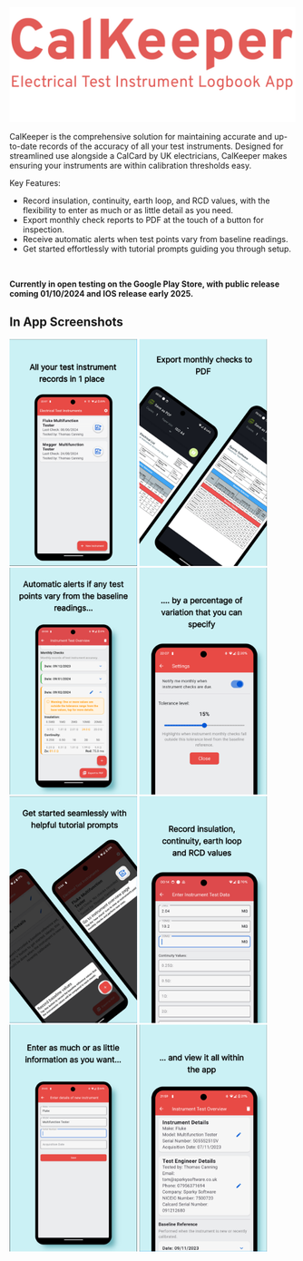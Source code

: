 <img src="./assets/branding.png" width="900" alt="Branding"/>

CalKeeper is the comprehensive solution for maintaining accurate and up-to-date records of the accuracy of all your test instruments. 
Designed for streamlined use alongside a CalCard by UK electricians, CalKeeper makes ensuring your instruments are within calibration thresholds easy.

Key Features:
<ul>
  <li>Record insulation, continuity, earth loop, and RCD values, with the flexibility to enter as much or as little detail as you need.</li>
  <li>Export monthly check reports to PDF at the touch of a button for inspection.</li>
  <li>Receive automatic alerts when test points vary from baseline readings.</li>
  <li>Get started effortlessly with tutorial prompts guiding you through setup.</li>
</ul>
<br>

**Currently in open testing on the Google Play Store, with public release coming 01/10/2024 and IOS release early 2025.**

## In App Screenshots
<img src="./assets/s1.png" width="225" alt="Screenshot 1"/> <img src="./assets/s2.png" width="225" alt="Screenshot 1"/>
<img src="./assets/s3.png" width="225" alt="Screenshot 3"/> <img src="./assets/s4.png" width="225" alt="Screenshot 3"/>
<img src="./assets/s5.png" width="225" alt="Screenshot 5"/> <img src="./assets/s6.png" width="225" alt="Screenshot 5"/>
<img src="./assets/s7.png" width="225" alt="Screenshot 7"/> <img src="./assets/s8.png" width="225" alt="Screenshot 7"/>
